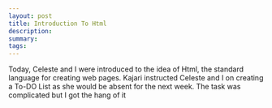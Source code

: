 ```yaml
---
layout: post
title: Introduction To Html
description: 
summary: 
tags: 
---
```


  Today, Celeste and I were introduced to the idea of Html, the standard language for creating web pages. Kajari instructed Celeste and I on creating a To-DO List as she would be absent for the next week. The task was complicated but I got the hang of it